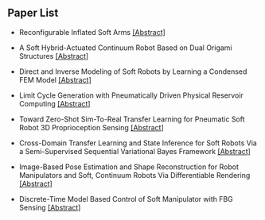 ## Paper List

- Reconfigurable Inflated Soft Arms
[[Abstract]](https://events.infovaya.com/presentation?id=90437)

- A Soft Hybrid-Actuated Continuum Robot Based on Dual Origami Structures
[[Abstract]](https://events.infovaya.com/presentation?id=90440)

- Direct and Inverse Modeling of Soft Robots by Learning a Condensed FEM Model
[[Abstract]](https://events.infovaya.com/presentation?id=90443)

- Limit Cycle Generation with Pneumatically Driven Physical Reservoir Computing
[[Abstract]](https://events.infovaya.com/presentation?id=90446)

- Toward Zero-Shot Sim-To-Real Transfer Learning for Pneumatic Soft Robot 3D Proprioception Sensing
[[Abstract]](https://events.infovaya.com/presentation?id=90449)

- Cross-Domain Transfer Learning and State Inference for Soft Robots Via a Semi-Supervised Sequential Variational Bayes Framework
[[Abstract]](https://events.infovaya.com/presentation?id=90452)

- Image-Based Pose Estimation and Shape Reconstruction for Robot Manipulators and Soft, Continuum Robots Via Differentiable Rendering
[[Abstract]](https://events.infovaya.com/presentation?id=90455)

- Discrete-Time Model Based Control of Soft Manipulator with FBG Sensing
[[Abstract]](https://events.infovaya.com/presentation?id=90458)

